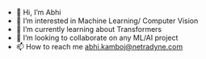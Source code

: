 - 👋 Hi, I’m Abhi
- 👀 I’m interested in Machine Learning/ Computer Vision
- 🌱 I’m currently learning about Transformers
- 💞️ I’m looking to collaborate on any ML/AI project
- 📫 How to reach me abhi.kamboj@netradyne.com

<!---
abhik-nd/abhik-nd is a ✨ special ✨ repository because its `README.md` (this file) appears on your GitHub profile.
You can click the Preview link to take a look at your changes.
--->
